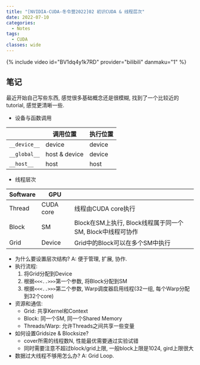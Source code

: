 ```yaml
---
title: "[NVIDIA-CUDA-冬令营2022]02 初识CUDA & 线程层次"
date: 2022-07-10
categories:
  - Notes
tags:
  - CUDA
classes: wide
---
```


{% include video id="BV1dq4y1k7RD" provider="bilibili" danmaku="1" %}

## 笔记
最近开始自己写些东西, 感觉很多基础概念还是很模糊, 找到了一个比较近的tutorial, 感觉更清晰一些.
- 设备与函数调用

|              | 调用位置      | 执行位置 |
| ------------ | ------------- | -------- |
| `__device__` | device        | device   |
| `__global__` | host & device | device   |
| `__host__`   | host          | host     |

- 线程层次

| Software | GPU       |                                                           |
| -------- | --------- | --------------------------------------------------------- |
| Thread   | CUDA core | 线程由CUDA core执行                                       |
| Block    | SM        | Block在SM上执行, Block线程属于同一个SM, Block中线程可协作 |
| Grid     | Device    | Grid中的Block可以在多个SM中执行                           |

- 为什么要设置层次结构? A: 便于管理, 扩展, 协作.
- 执行流程:
  1. 将Grid分配到Device
  2. 根据`<<<..>>>`第一个参数, 将Block分配到SM
  3. 根据`<<<..>>>`第二个参数, Warp调度器启用线程(32一组, 每个Warp分配到32个core)
- 资源和通信:
  - Grid: 共享Kernel和Context
  - Block: 同一个SM, 同一个Shared Memory
  - Threads/Warp: 允许Threads之间共享一些变量
- 如何设置Gridsize & Blocksize?
  - cover所需的线程数N, 性能最优需要通过实验试错
  - 同时需要注意不超过block/grid上限, 一般block上限是1024, gird上限很大
- 数据过大线程不够用怎么办? A: Grid Loop.